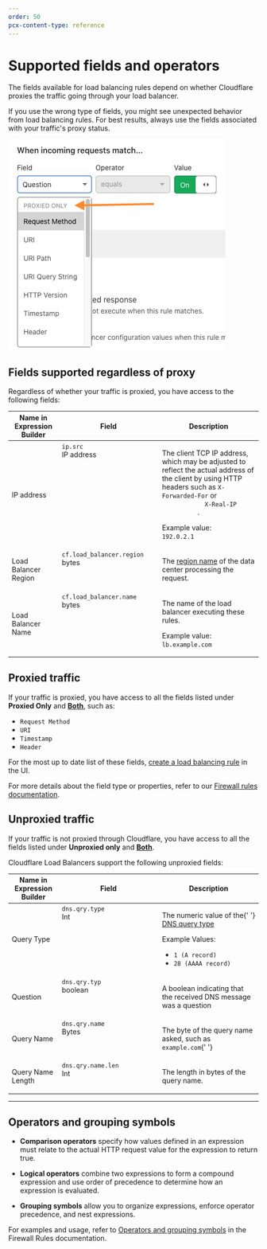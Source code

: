 ```yaml
---
order: 50
pcx-content-type: reference
---
```


# Supported fields and operators

The fields available for load balancing rules depend on whether Cloudflare proxies the traffic going through your load balancer.

If you use the wrong type of fields, you might see unexpected behavior from load balancing rules. For best results, always use the fields associated with your traffic's proxy status.

![select load balancer fields based on the proxy status header](../../static/images/proxy-status.png)

## Fields supported regardless of proxy

Regardless of whether your traffic is proxied, you have access to the following fields:

<table style="width:100%">
  <thead>
    <tr>
      <th style="width:20%">Name in Expression Builder</th>
      <th style="width:40%">Field</th>
      <th>Description</th>
    </tr>
  </thead>
  <tbody>
    <tr>
      <td>IP address</td>
      <td valign="top">
        <code>ip.src</code>
        <br />
        <Type>IP&nbsp;address</Type>
      </td>
      <td>
        <p>
          The client TCP IP address, which may be adjusted to reflect the actual address of the
          client by using HTTP headers such as
          <code class="InlineCode">X-Forwarded-For</code> or <code class="InlineCode">
            X-Real-IP
          </code>.
        </p>
        <p>
          Example value:
          <br />
          <code class="InlineCode">192.0.2.1</code>
        </p>
      </td>
    </tr>
    <tr>
      <td>Load Balancer Region</td>
      <td valign="top">
        <code>cf.load_balancer.region</code>
        <br />
        <Type>bytes</Type>
      </td>
      <td>
        <p>
          The <a href="/understand-basics/traffic-steering#geo-steering">region name</a> of the data
          center processing the request.
        </p>
      </td>
    </tr>
    <tr>
      <td>Load Balancer Name</td>
      <td valign="top">
        <code>cf.load_balancer.name</code>
        <br />
        <Type>bytes</Type>
      </td>
      <td>
        <p>The name of the load balancer executing these rules.</p>
        <p>
          Example value:
          <br />
          <code class="InlineCode">lb.example.com</code>
        </p>
      </td>
    </tr>
  </tbody>
</table>

## Proxied traffic

If your traffic is proxied, you have access to all the fields listed under **Proxied Only** and [**Both**](#fields-supported-regardless-of-proxy), such as:

- `Request Method`
- `URI`
- `Timestamp`
- `Header`

For the most up to date list of these fields, [create a load balancing rule](../create-rules) in the UI.

For more details about the field type or properties, refer to our [Firewall rules documentation](https://developers.cloudflare.com/firewall/cf-firewall-language/fields).

## Unproxied traffic

If your traffic is not proxied through Cloudflare, you have access to all the fields listed under **Unproxied only** and [**Both**](#fields-supported-regardless-of-proxy).

Cloudflare Load Balancers support the following unproxied fields:

<table style="width:100%">
  <thead>
    <tr>
      <th style="width:20%">Name in Expression Builder</th>
      <th style="width:40%">Field</th>
      <th>Description</th>
    </tr>
  </thead>
  <tbody>
    <tr>
      <td>Query Type</td>
      <td valign="top">
        <code>dns.qry.type</code>
        <br />
        <Type>Int</Type>
      </td>
      <td>
        <p>
          The numeric value of the{' '}
          <a href="https://en.wikipedia.org/wiki/List_of_DNS_record_types">DNS query type</a>
        </p>
        <p>Example Values:</p>
        <ul>
          <li>
            <code class="InlineCode">1 (A record)</code>
          </li>
          <li>
            <code class="InlineCode">28 (AAAA record)</code>
          </li>
        </ul>
      </td>
    </tr>
    <tr>
      <td>Question</td>
      <td valign="top">
        <code>dns.qry.typ</code>
        <br />
        <Type>boolean</Type>
      </td>
      <td>
        <p>A boolean indicating that the received DNS message was a question</p>
      </td>
    </tr>
    <tr>
      <td>Query Name</td>
      <td valign="top">
        <code>dns.qry.name</code>
        <br />
        <Type>Bytes</Type>
      </td>
      <td>
        <p>
          The byte of the query name asked, such as <code>example.com</code>{' '}
        </p>
      </td>
    </tr>
    <tr>
      <td>Query Name Length</td>
      <td valign="top">
        <code class>dns.qry.name.len</code>
        <br />
        <Type>Int</Type>
      </td>
      <td>
        <p>The length in bytes of the query name.</p>
      </td>
    </tr>
  </tbody>
</table>

---

## Operators and grouping symbols

- **Comparison operators** specify how values defined in an expression must relate to the actual HTTP request value for the expression to return true.

- **Logical operators** combine two expressions to form a compound expression and use order of precedence to determine how an expression is evaluated.

- **Grouping symbols** allow you to organize expressions, enforce operator precedence, and nest expressions.

For examples and usage, refer to [Operators and grouping symbols](https://developers.cloudflare.com/firewall/cf-firewall-language/operators) in the Firewall Rules documentation.
